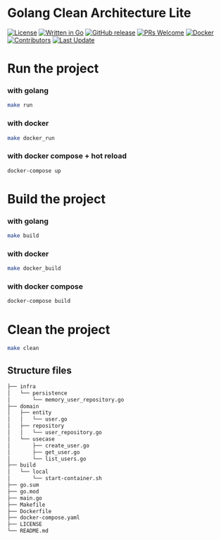 
# Golang Clean Architecture Lite

[![License](https://img.shields.io/github/license/jrfernandodasilva/golang-clean-arch-lite.svg)](LICENSE)
[![Written in Go](https://img.shields.io/badge/Go-00ADD8?style=flat&logo=go&logoColor=white)](https://golang.org/)
[![GitHub release](https://img.shields.io/github/v/release/jrfernandodasilva/golang-clean-arch-lite.svg?v1)](https://github.com/jrfernandodasilva/golang-clean-arch-lite/releases)
[![PRs Welcome](https://img.shields.io/badge/PRs-welcome-brightgreen.svg?style=flat-square)](http://makeapullrequest.com)
[![Docker](https://img.shields.io/badge/Docker-2496ED?style=flat&logo=docker&logoColor=white)](https://www.docker.com/)
[![Contributors](https://img.shields.io/github/contributors/jrfernandodasilva/golang-clean-arch-lite.svg)](https://github.com/jrfernandodasilva/golang-clean-arch-lite/graphs/contributors)
[![Last Update](https://img.shields.io/github/last-commit/jrfernandodasilva/golang-clean-arch-lite.svg)](https://github.com/jrfernandodasilva/golang-clean-arch-lite/commits/main)

# Run the project

### with golang
```bash
make run
```

### with docker
```bash
make docker_run
```

### with docker compose + hot reload
```bash
docker-compose up
```

# Build the project

### with golang
```bash
make build
```

### with docker
```bash
make docker_build
```

### with docker compose
```bash
docker-compose build
```

# Clean the project

```bash
make clean
```

## Structure files
```md
├── infra
│   └── persistence
│       └── memory_user_repository.go
├── domain
│   ├── entity
│   │   └── user.go
│   ├── repository
│   │   └── user_repository.go
│   └── usecase
│       ├── create_user.go
│       ├── get_user.go
│       └── list_users.go
├── build
│   └── local
│       └── start-container.sh
├── go.sum
├── go.mod
├── main.go
├── Makefile
├── Dockerfile
├── docker-compose.yaml
├── LICENSE
└── README.md
```